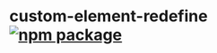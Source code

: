 # custom-element-redefine [![npm package](https://img.shields.io/npm/v/@jsenv/custom-element-redefine.svg?logo=npm&label=package)](https://www.npmjs.com/package/@jsenv/custom-element-redefine)

